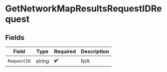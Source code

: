 # GetNetworkMapResultsRequestIDRequest


## Fields

| Field              | Type               | Required           | Description        |
| ------------------ | ------------------ | ------------------ | ------------------ |
| `RequestID`        | *string*           | :heavy_check_mark: | N/A                |